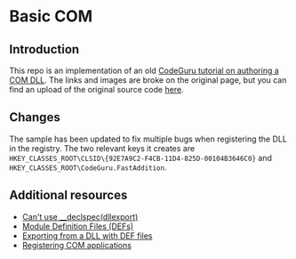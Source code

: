 # Basic COM

## Introduction

This repo is an implementation of an old [CodeGuru tutorial on authoring a COM DLL](https://www.codeguru.com/soap/step-by-step-com-tutorial/). The links and images are broke on the original page, but you can find an upload of the original source code [here](https://github.com/grimripper/grim_com_testing/tree/master/COMStepByStep_src).

## Changes

The sample has been updated to fix multiple bugs when registering the DLL in the registry. The two relevant keys it creates are `HKEY_CLASSES_ROOT\CLSID\{92E7A9C2-F4CB-11D4-825D-00104B3646C0}` and `HKEY_CLASSES_ROOT\CodeGuru.FastAddition`.

## Additional resources

* [Can't use __declspec(dllexport)](https://stackoverflow.com/questions/3460533/why-cant-i-use-declspecdllexport-to-export-dllgetclassobject-from-a-com-d)
* [Module Definition Files (DEFs)](https://learn.microsoft.com/en-us/cpp/build/reference/module-definition-dot-def-files?view=msvc-170)
* [Exporting from a DLL with DEF files](https://learn.microsoft.com/en-us/cpp/build/exporting-from-a-dll-using-def-files?view=msvc-170)
* [Registering COM applications](https://learn.microsoft.com/en-us/windows/win32/com/registering-com-applications)
